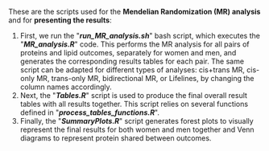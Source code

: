 These are the scripts used for the **Mendelian Randomization (MR) analysis** and for **presenting the results**:
1. First, we run the "***run_MR_analysis.sh***" bash script, which executes the "***MR_analysis.R***" code. This performs the MR analysis for all pairs of proteins and lipid outcomes, separately for women and men, and generates the corresponding results tables for each pair. The same script can be adapted for different types of analyses: cis+trans MR, cis-only MR, trans-only MR, bidirectional MR, or Lifelines, by changing the column names accordingly.
2. Next, the "***Tables.R***" script is used to produce the final overall result tables with all results together. This script relies on several functions defined in "***process_tables_functions.R***".
3. Finally, the "***SummaryPlots.R***" script generates forest plots to visually represent the final results for both women and men together and Venn diagrams to represent protein shared between outcomes.

